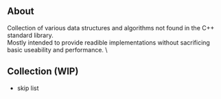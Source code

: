 ## About

Collection of various data structures and algorithms not found in the C++ standard library. \
Mostly intended to provide readible implementations without sacrificing basic useability and performance. \

## Collection (WIP)

- skip list
